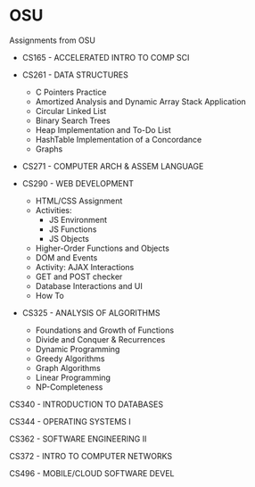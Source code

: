 # OSU
Assignments from OSU

* CS165 - ACCELERATED INTRO TO COMP SCI

* CS261 - DATA STRUCTURES
  * C Pointers Practice
  * Amortized Analysis and Dynamic Array Stack Application
  * Circular Linked List
  * Binary Search Trees
  * Heap Implementation and To-Do List
  * HashTable Implementation of a Concordance
  * Graphs

* CS271 - COMPUTER ARCH & ASSEM LANGUAGE

* CS290 - WEB DEVELOPMENT
  * HTML/CSS Assignment
  * Activities:
    * JS Environment
    * JS Functions
    * JS Objects
  * Higher-Order Functions and Objects
  * DOM and Events
  * Activity: AJAX Interactions
  * GET and POST checker
  * Database Interactions and UI
  * How To

* CS325 - ANALYSIS OF ALGORITHMS
  * Foundations and Growth of Functions
  * Divide and Conquer & Recurrences
  * Dynamic Programming
  * Greedy Algorithms
  * Graph Algorithms
  * Linear Programming
  * NP-Completeness

CS340 - INTRODUCTION TO DATABASES

CS344 - OPERATING SYSTEMS I

CS362 - SOFTWARE ENGINEERING II

CS372 - INTRO TO COMPUTER NETWORKS

CS496 - MOBILE/CLOUD SOFTWARE DEVEL
